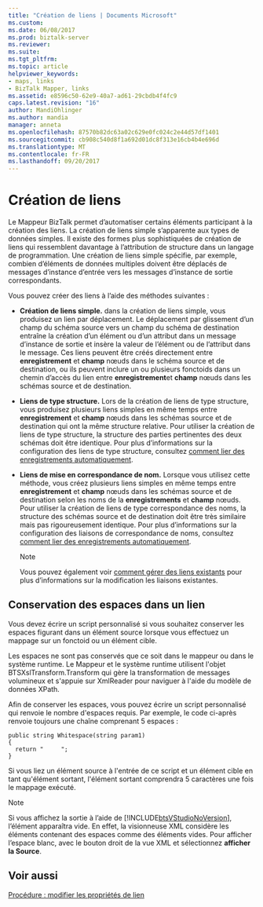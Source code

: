 ```yaml
---
title: "Création de liens | Documents Microsoft"
ms.custom: 
ms.date: 06/08/2017
ms.prod: biztalk-server
ms.reviewer: 
ms.suite: 
ms.tgt_pltfrm: 
ms.topic: article
helpviewer_keywords:
- maps, links
- BizTalk Mapper, links
ms.assetid: e8596c50-62e9-40a7-ad61-29cbdb4f4fc9
caps.latest.revision: "16"
author: MandiOhlinger
ms.author: mandia
manager: anneta
ms.openlocfilehash: 87570b82dc63a02c629e0fc024c2e44d57df1401
ms.sourcegitcommit: cb908c540d8f1a692d01dc8f313e16cb4b4e696d
ms.translationtype: MT
ms.contentlocale: fr-FR
ms.lasthandoff: 09/20/2017
---
```

# <a name="creating-links"></a>Création de liens
Le Mappeur BizTalk permet d’automatiser certains éléments participant à la création des liens. La création de liens simple s’apparente aux types de données simples. Il existe des formes plus sophistiquées de création de liens qui ressemblent davantage à l’attribution de structure dans un langage de programmation. Une création de liens simple spécifie, par exemple, combien d’éléments de données multiples doivent être déplacés de messages d’instance d’entrée vers les messages d’instance de sortie correspondants.  
  
 Vous pouvez créer des liens à l’aide des méthodes suivantes :  
  
-   **Création de liens simple.** dans la création de liens simple, vous produisez un lien par déplacement. Le déplacement par glissement d’un champ du schéma source vers un champ du schéma de destination entraîne la création d’un élément ou d’un attribut dans un message d’instance de sortie et insère la valeur de l’élément ou de l’attribut dans le message. Ces liens peuvent être créés directement entre **enregistrement** et **champ** nœuds dans le schéma source et de destination, ou ils peuvent inclure un ou plusieurs fonctoids dans un chemin d’accès du lien entre **enregistrement**et **champ** nœuds dans les schémas source et de destination.  
  
-   **Liens de type structure.** Lors de la création de liens de type structure, vous produisez plusieurs liens simples en même temps entre **enregistrement** et **champ** nœuds dans les schémas source et de destination qui ont la même structure relative. Pour utiliser la création de liens de type structure, la structure des parties pertinentes des deux schémas doit être identique. Pour plus d’informations sur la configuration des liens de type structure, consultez [comment lier des enregistrements automatiquement](../core/how-to-link-records-automatically.md).  
  
-   **Liens de mise en correspondance de nom.** Lorsque vous utilisez cette méthode, vous créez plusieurs liens simples en même temps entre **enregistrement** et **champ** nœuds dans les schémas source et de destination selon les noms de la **enregistrements** et **champ** nœuds. Pour utiliser la création de liens de type correspondance des noms, la structure des schémas source et de destination doit être très similaire mais pas rigoureusement identique. Pour plus d’informations sur la configuration des liaisons de correspondance de noms, consultez [comment lier des enregistrements automatiquement](../core/how-to-link-records-automatically.md).  
  
    > [!NOTE]
    >  Vous pouvez également voir [comment gérer des liens existants](../core/how-to-manage-existing-links.md) pour plus d’informations sur la modification les liaisons existantes.  
  
## <a name="preserving-whitespace-in-a-link"></a>Conservation des espaces dans un lien  
 Vous devez écrire un script personnalisé si vous souhaitez conserver les espaces figurant dans un élément source lorsque vous effectuez un mappage sur un fonctoid ou un élément cible.  
  
 Les espaces ne sont pas conservés que ce soit dans le mappeur ou dans le système runtime. Le Mappeur et le système runtime utilisent l'objet BTSXslTransform.Transform qui gère la transformation de messages volumineux et s'appuie sur XmlReader pour naviguer à l'aide du modèle de données XPath.  
  
 Afin de conserver les espaces, vous pouvez écrire un script personnalisé qui renvoie le nombre d'espaces requis. Par exemple, le code ci-après renvoie toujours une chaîne comprenant 5 espaces :  
  
```  
public string Whitespace(string param1)  
{  
  return "     ";  
}  
```  
  
 Si vous liez un élément source à l'entrée de ce script et un élément cible en tant qu'élément sortant, l'élément sortant comprendra 5 caractères une fois le mappage exécuté.  
  
> [!NOTE]
>  Si vous affichez la sortie à l’aide de [!INCLUDE[btsVStudioNoVersion](../includes/btsvstudionoversion-md.md)], l’élément apparaîtra vide. En effet, la visionneuse XML considère les éléments contenant des espaces comme des éléments vides. Pour afficher l’espace blanc, avec le bouton droit de la vue XML et sélectionnez **afficher la Source**.  
  
## <a name="see-also"></a>Voir aussi  
 [Procédure : modifier les propriétés de lien](../core/how-to-edit-link-properties.md)